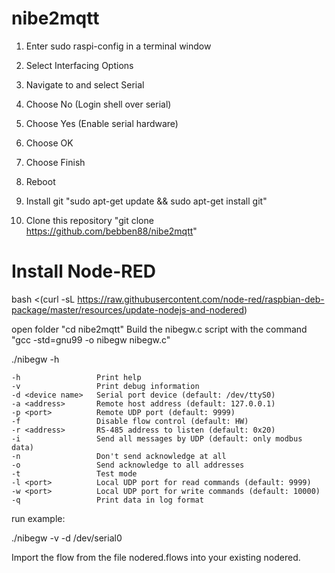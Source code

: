 # nibe2mqtt

1. Enter sudo raspi-config in a terminal window
2. Select Interfacing Options
3. Navigate to and select Serial
4. Choose No (Login shell over serial)
5. Choose Yes (Enable serial hardware)
6. Choose OK
7. Choose Finish
8. Reboot

1. Install git "sudo apt-get update && sudo apt-get install git"
2. Clone this repository "git clone https://github.com/bebben88/nibe2mqtt"

# Install Node-RED
bash <(curl -sL https://raw.githubusercontent.com/node-red/raspbian-deb-package/master/resources/update-nodejs-and-nodered)

open folder "cd nibe2mqtt"
Build the nibegw.c script with the command "gcc -std=gnu99 -o nibegw nibegw.c"

./nibegw -h

    -h                 Print help
    -v                 Print debug information
    -d <device name>   Serial port device (default: /dev/ttyS0)
    -a <address>       Remote host address (default: 127.0.0.1)
    -p <port>          Remote UDP port (default: 9999)
    -f                 Disable flow control (default: HW)
    -r <address>       RS-485 address to listen (default: 0x20)
    -i                 Send all messages by UDP (default: only modbus data)
    -n                 Don't send acknowledge at all
    -o                 Send acknowledge to all addresses
    -t                 Test mode
    -l <port>          Local UDP port for read commands (default: 9999)
    -w <port>          Local UDP port for write commands (default: 10000)
    -q                 Print data in log format
    
run example:

  ./nibegw -v -d /dev/serial0


Import the flow from the file nodered.flows into your existing nodered.
